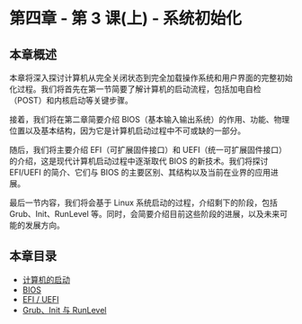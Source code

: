 # 第四章 - 第 3 课(上) - 系统初始化

## 本章概述

本章将深入探讨计算机从完全关闭状态到完全加载操作系统和用户界面的完整初始化过程。我们将首先在第一节简要了解计算机的启动流程，包括加电自检（POST）和内核启动等关键步骤。

接着，我们将在第二章简要介绍 BIOS（基本输入输出系统）的作用、功能、物理位置以及基本结构，因为它是计算机启动过程中不可或缺的一部分。

随后，我们将主要介绍 EFI（可扩展固件接口）和 UEFI（统一可扩展固件接口）的介绍，这是现代计算机启动过程中逐渐取代 BIOS 的新技术。我们将探讨 EFI/UEFI 的简介、它们与 BIOS 的主要区别、其结构以及当前在业界的应用进展。

最后一节内容，我们将会基于 Linux 系统启动的过程，介绍剩下的阶段，包括 Grub、Init、RunLevel 等。同时，会简要介绍目前这些阶段的进展，以及未来可能的发展方向。

## 本章目录

- [计算机的启动](./ch4-01.md)
- [BIOS](./ch4-02.md)
- [EFI / UEFI](./ch4-03.md)
- [Grub、Init 与 RunLevel](./ch4-04.md)
